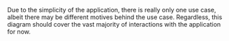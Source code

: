 Due to the simplicity of the application, there is really only one use case, albeit there may be different motives behind the use case. Regardless, this diagram should cover the vast majority of interactions with the application for now.